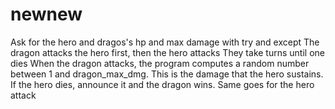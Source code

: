 # newnew
Ask for the hero and dragos's hp and max damage with try and except
The dragon attacks the hero first, then the hero attacks
They take turns until one dies
When the dragon attacks, the program computes a random number between 1 and dragon_max_dmg. This is the damage that the hero sustains. If the hero dies, announce it and the dragon wins.
Same goes for the hero attack


